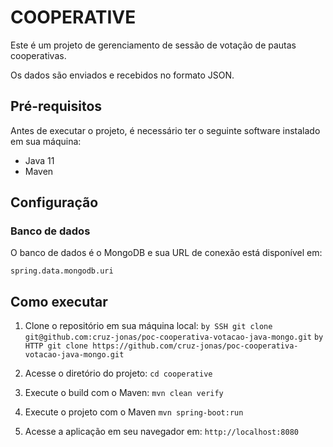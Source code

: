# COOPERATIVE
Este é um projeto de gerenciamento de sessão de votação de pautas cooperativas.

Os dados são enviados e recebidos no formato JSON.

## Pré-requisitos
Antes de executar o projeto, é necessário ter o seguinte software instalado em sua máquina:
- Java 11
- Maven

## Configuração
### Banco de dados
O banco de dados é o MongoDB e sua URL de conexão está disponível em:

`spring.data.mongodb.uri`

## Como executar
1) Clone o repositório em sua máquina local:
`by SSH git clone git@github.com:cruz-jonas/poc-cooperativa-votacao-java-mongo.git`
`by HTTP git clone https://github.com/cruz-jonas/poc-cooperativa-votacao-java-mongo.git`

2) Acesse o diretório do projeto:
`cd cooperative`

3) Execute o build com o Maven:
`mvn clean verify`

4) Execute o projeto com o Maven
`mvn spring-boot:run`

5) Acesse a aplicação em seu navegador em:
`http://localhost:8080`
